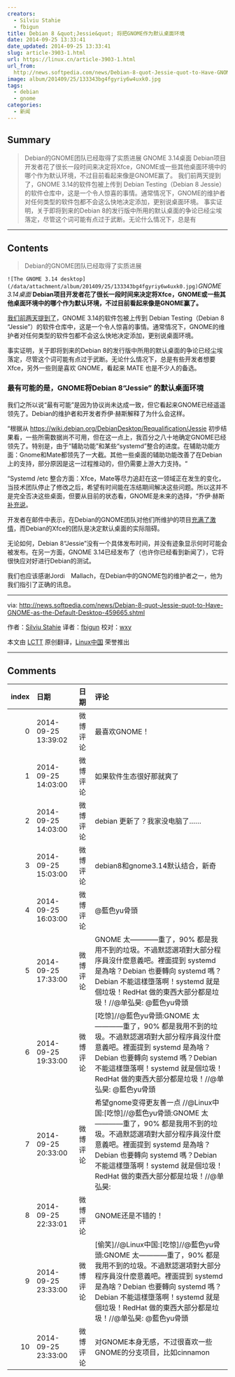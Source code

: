 ```yaml
---
creators:
  - Silviu Stahie
  - fbigun
title: Debian 8 &quot;Jessie&quot; 将把GNOME作为默认桌面环境
date: 2014-09-25 13:33:41
date_updated: 2014-09-25 13:33:41
slug: article-3903-1.html
url: https://linux.cn/article-3903-1.html
url_from: 
  http://news.softpedia.com/news/Debian-8-quot-Jessie-quot-to-Have-GNOME-as-the-Default-Desktop-459665.shtml
image: album/201409/25/133343bg4fgyriy6w4uxk0.jpg
tags:
  - debian
  - gnome
categories:
  - 新闻
---
```


## Summary

> Debian的GNOME团队已经取得了实质进展  GNOME 3.14桌面 Debian项目开发者花了很长一段时间来决定将Xfce，GNOME或一些其他桌面环境中的哪个作为默认环境，不过目前看起来像是GNOME赢了。 我们前两天提到了，GNOME 3.14的软件包被上传到 Debian Testing（Debian 8 Jessie）的软件仓库中，这是一个令人惊喜的事情。通常情况下，GNOME的维护者对任何类型的软件包都不会这么快地决定添加，更别说桌面环境。 事实证明，关于即将到来的Debian 8的发行版中所用的默认桌面的争论已经尘埃落定，尽管这个词可能有点过于武断。无论什么情况下，总是有

***

<!-- more -->

## Contents

> 
> Debian的GNOME团队已经取得了实质进展
> 
> 
> 

`![The GNOME 3.14 desktop](/data/attachment/album/201409/25/133343bg4fgyriy6w4uxk0.jpg)`*GNOME 3.14桌面*
**Debian项目开发者花了很长一段时间来决定将Xfce，GNOME或一些其他桌面环境中的哪个作为默认环境，不过目前看起来像是GNOME赢了。**

[我们前两天提到了](http://news.softpedia.com/news/Debian-8-quot-Jessie-quot-to-Get-GNOME-3-14-459470.shtml)，GNOME 3.14的软件包被上传到 Debian Testing（Debian 8 “Jessie”）的软件仓库中，这是一个令人惊喜的事情。通常情况下，GNOME的维护者对任何类型的软件包都不会这么快地决定添加，更别说桌面环境。

事实证明，关于即将到来的Debian 8的发行版中所用的默认桌面的争论已经尘埃落定，尽管这个词可能有点过于武断。无论什么情况下，总是有些开发者想要Xfce，另外一些则是喜欢 GNOME，看起来 MATE 也是不少人的备选。

### 最有可能的是，GNOME将Debian 8“Jessie” 的默认桌面环境

我们之所以说“最有可能”是因为协议尚未达成一致，但它看起来GNOME已经遥遥领先了。Debian的维护者和开发者乔伊·赫斯解释了为什么会这样。

“根据从 <https://wiki.debian.org/DebianDesktop/Requalification/Jessie> 初步结果看，一些所需数据尚不可用，但在这一点上，我百分之八十地确定GNOME已经领先了。特别是，由于“辅助功能”和某些“systemd”整合的进度。在辅助功能方面：Gnome和Mate都领先了一大截。其他一些桌面的辅助功能改善了在Debian上的支持，部分原因是这一过程推动的，但仍需要上游大力支持。“

“Systemd /etc 整合方面：Xfce，Mate等尽力追赶在这一领域正在发生的变化，当技术团队停止了修改之后，希望有时间能在冻结期间解决这些问题。所以这并不是完全否决这些桌面，但要从目前的状态看，GNOME是未来的选择，“乔伊·赫斯[补充说](http://anonscm.debian.org/cgit/tasksel/tasksel.git/commit/?id=dce99f5f8d84e4c885e6beb4cc1bb5bb1d9ee6d7)。

开发者在邮件中表示，在Debian的GNOME团队对他们所维护的项目[充满了激情](http://news.softpedia.com/news/Debian-Maintainer-Says-that-Xfce-on-Debian-Will-Not-Meet-Quality-Standards-GNOME-Is-Needed-454962.shtml)，而Debian的Xfce的团队是决定默认桌面的实际阻碍。

无论如何，Debian 8“Jessie”没有一个具体发布时间，并没有迹象显示何时可能会被发布。在另一方面，GNOME 3.14已经发布了（也许你已经看到新闻了），它将很快应对好进行Debian的测试。

我们也应该感谢Jordi　Mallach，在Debian中的GNOME包的维护者之一，他为我们指引了正确的讯息。

---

via: <http://news.softpedia.com/news/Debian-8-quot-Jessie-quot-to-Have-GNOME-as-the-Default-Desktop-459665.shtml>

作者：[Silviu Stahie](http://news.softpedia.com/editors/browse/silviu-stahie) 译者：[fbigun](https://github.com/fbigun) 校对：[wxy](https://github.com/wxy)

本文由 [LCTT](https://github.com/LCTT/TranslateProject) 原创翻译，[Linux中国](https://linux.cn/) 荣誉推出

***

## Comments

|   index | 日期                | 日期     | 评论                                                                                                                                                                                                                                                                                 |
|--------:|:--------------------|:---------|:-------------------------------------------------------------------------------------------------------------------------------------------------------------------------------------------------------------------------------------------------------------------------------------|
|       0 | 2014-09-25 13:39:02 | 微博评论 | 最喜欢GNOME！                                                                                                                                                                                                                                                                        |
|       1 | 2014-09-25 14:03:00 | 微博评论 | 如果软件生态很好那就爽了                                                                                                                                                                                                                                                             |
|       2 | 2014-09-25 14:03:00 | 微博评论 | debian 更新了？我家没电脑了……                                                                                                                                                                                                                                                        |
|       3 | 2014-09-25 15:03:00 | 微博评论 | debian8和gnome3.14默认结合，新奇                                                                                                                                                                                                                                                     |
|       4 | 2014-09-25 16:03:00 | 微博评论 | @藍色yu骨頭                                                                                                                                                                                                                                                                          |
|       5 | 2014-09-25 17:33:00 | 微博评论 | GNOME 太————重了，90% 都是我用不到的垃圾。不過默認選項對大部分程序員沒什麼意義吧。裡面提到 systemd 是為啥？Debian 也要轉向 systemd 嗎？Debian 不能這樣墮落啊！systemd 就是個垃圾！RedHat 做的東西大部分都是垃圾！//@单弘昊: @藍色yu骨頭                                              |
|       6 | 2014-09-25 19:33:00 | 微博评论 | [吃惊]//@藍色yu骨頭:GNOME 太————重了，90% 都是我用不到的垃圾。不過默認選項對大部分程序員沒什麼意義吧。裡面提到 systemd 是為啥？Debian 也要轉向 systemd 嗎？Debian 不能這樣墮落啊！systemd 就是個垃圾！RedHat 做的東西大部分都是垃圾！//@单弘昊: @藍色yu骨頭                          |
|       7 | 2014-09-25 20:33:00 | 微博评论 | 希望gnome变得更友善一点 //@Linux中国:[吃惊]//@藍色yu骨頭:GNOME 太————重了，90% 都是我用不到的垃圾。不過默認選項對大部分程序員沒什麼意義吧。裡面提到 systemd 是為啥？Debian 也要轉向 systemd 嗎？Debian 不能這樣墮落啊！systemd 就是個垃圾！RedHat 做的東西大部分都是垃圾！//@单弘昊: |
|       8 | 2014-09-25 22:33:01 | 微博评论 | GNOME还是不错的！                                                                                                                                                                                                                                                                    |
|       9 | 2014-09-25 23:33:00 | 微博评论 | [偷笑]//@Linux中国:[吃惊]//@藍色yu骨頭:GNOME 太————重了，90% 都是我用不到的垃圾。不過默認選項對大部分程序員沒什麼意義吧。裡面提到 systemd 是為啥？Debian 也要轉向 systemd 嗎？Debian 不能這樣墮落啊！systemd 就是個垃圾！RedHat 做的東西大部分都是垃圾！//@单弘昊: @藍色yu骨頭       |
|      10 | 2014-09-25 23:33:00 | 微博评论 | 对GNOME本身无感，不过很喜欢一些GNOME的分支项目，比如cinnamon                                                                                                                                                                                                                         |
